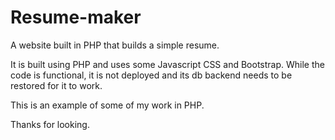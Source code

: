 # Resume-maker
A website built in PHP that builds a simple resume.

It is built using PHP and uses some Javascript CSS and Bootstrap. While the code is functional, it is not deployed and its db backend needs to be restored for it to work.

This is an example of some of my work in PHP.

Thanks for looking.
